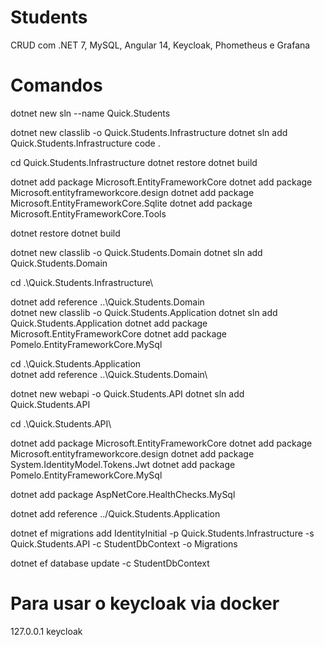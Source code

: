 # Students
CRUD com .NET 7, MySQL, Angular 14, Keycloak, Phometheus e Grafana

# Comandos
dotnet new sln --name Quick.Students

dotnet new classlib -o Quick.Students.Infrastructure
dotnet sln add Quick.Students.Infrastructure
code .

cd Quick.Students.Infrastructure
dotnet restore
dotnet build

dotnet add package Microsoft.EntityFrameworkCore
dotnet add package Microsoft.entityframeworkcore.design
dotnet add package Microsoft.EntityFrameworkCore.Sqlite
dotnet add package Microsoft.EntityFrameworkCore.Tools

dotnet restore
dotnet build

dotnet new classlib -o Quick.Students.Domain
dotnet sln add Quick.Students.Domain

cd .\Quick.Students.Infrastructure\

dotnet add reference ..\Quick.Students.Domain\
dotnet new classlib -o Quick.Students.Application
dotnet sln add Quick.Students.Application
dotnet add package Microsoft.EntityFrameworkCore
dotnet add package Pomelo.EntityFrameworkCore.MySql


cd .\Quick.Students.Application\
dotnet add reference ..\Quick.Students.Domain\


dotnet new webapi -o Quick.Students.API
dotnet sln add Quick.Students.API

cd .\Quick.Students.API\

dotnet add package Microsoft.EntityFrameworkCore
dotnet add package Microsoft.entityframeworkcore.design
dotnet add package System.IdentityModel.Tokens.Jwt
dotnet add package Pomelo.EntityFrameworkCore.MySql

dotnet add package AspNetCore.HealthChecks.MySql

dotnet add reference ../Quick.Students.Application

dotnet ef migrations add IdentityInitial -p Quick.Students.Infrastructure -s Quick.Students.API -c StudentDbContext -o Migrations

dotnet ef database update -c StudentDbContext

# Para usar o keycloak via docker
127.0.0.1 keycloak

